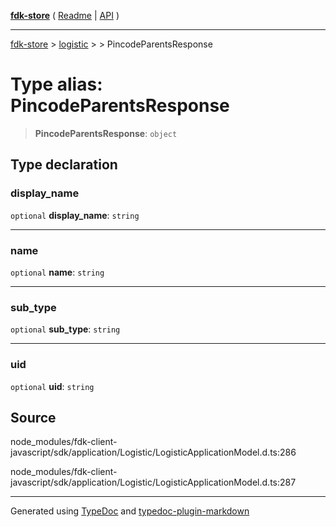 [**fdk-store**](../../../README.md) ( [Readme](../../../README.md) \| [API](../../../API.md) )

---

[fdk-store](../../../API.md) > [logistic](../../README.md) > [<internal>](../README.md) > PincodeParentsResponse

# Type alias: PincodeParentsResponse

> **PincodeParentsResponse**: `object`

## Type declaration

### display_name

`optional` **display_name**: `string`

---

### name

`optional` **name**: `string`

---

### sub_type

`optional` **sub_type**: `string`

---

### uid

`optional` **uid**: `string`

## Source

node_modules/fdk-client-javascript/sdk/application/Logistic/LogisticApplicationModel.d.ts:286

node_modules/fdk-client-javascript/sdk/application/Logistic/LogisticApplicationModel.d.ts:287

---

Generated using [TypeDoc](https://typedoc.org/) and [typedoc-plugin-markdown](https://www.npmjs.com/package/typedoc-plugin-markdown)
